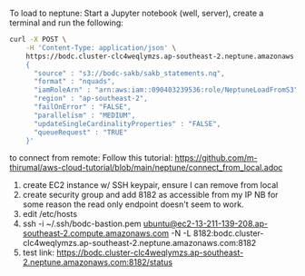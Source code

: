 To load to neptune:
Start a Jupyter notebook (well, server), create a terminal and run the following:
```bash
curl -X POST \
    -H 'Content-Type: application/json' \
    https://bodc.cluster-clc4weqlymzs.ap-southeast-2.neptune.amazonaws.com:8182/loader -d '
    {
      "source" : "s3://bodc-sakb/sakb_statements.nq",
      "format" : "nquads",
      "iamRoleArn" : "arn:aws:iam::090403239536:role/NeptuneLoadFromS3",
      "region" : "ap-southeast-2",
      "failOnError" : "FALSE",
      "parallelism" : "MEDIUM",
      "updateSingleCardinalityProperties" : "FALSE",
      "queueRequest" : "TRUE"
    }'
```


to connect from remote:
Follow this tutorial: https://github.com/m-thirumal/aws-cloud-tutorial/blob/main/neptune/connect_from_local.adoc
1. create EC2 instance w/ SSH keypair, ensure I can remove from local
2. create security group and add 8182 as accessible from my IP
NB for some reason the read only endpoint doesn't seem to work.
3. edit /etc/hosts
4. ssh -i ~/.ssh/bodc-bastion.pem ubuntu@ec2-13-211-139-208.ap-southeast-2.compute.amazonaws.com -N -L 8182:bodc.cluster-clc4weqlymzs.ap-southeast-2.neptune.amazonaws.com:8182
5. test link: https://bodc.cluster-clc4weqlymzs.ap-southeast-2.neptune.amazonaws.com:8182/status
